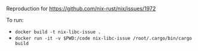 Reproduction for https://github.com/nix-rust/nix/issues/1972

To run:

* `docker build -t nix-libc-issue .`
* `docker run -it -v $PWD:/code nix-libc-issue /root/.cargo/bin/cargo build`
